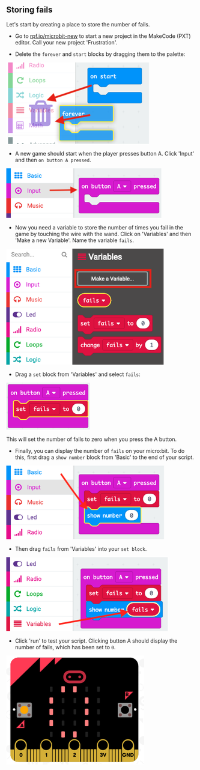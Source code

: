 ## Storing fails

Let's start by creating a place to store the number of fails.

+ Go to <a href="https://rpf.io/microbit-new" target="_blank">rpf.io/microbit-new</a> to start a new project in the MakeCode (PXT) editor. Call your new project 'Frustration'.

+ Delete the `forever` and `start` blocks by dragging them to the palette:

![截圖](images/frustration-bin.png)

+ A new game should start when the player presses button A. Click 'Input' and then `on button A pressed`.

![截圖](images/frustration-onPressA.png)

+ Now you need a variable to store the number of times you fail in the game by touching the wire with the wand. Click on 'Variables' and then 'Make a new Variable'. Name the variable `fails`.

![截圖](images/frustration-variable.png)

+ Drag a `set` block from 'Variables' and select `fails`:

![截圖](images/frustration-fails.png)

This will set the number of fails to zero when you press the A button.

+ Finally, you can display the number of `fails` on your micro:bit. To do this, first drag a `show number` block from 'Basic' to the end of your script.

![截圖](images/frustration-show.png)

+ Then drag `fails` from 'Variables' into your `set block`.

![截圖](images/frustration-show-fails.png)

+ Click 'run' to test your script. Clicking button A should display the number of fails, which has been set to `0`.

![截圖](images/frustration-fails-test.png)